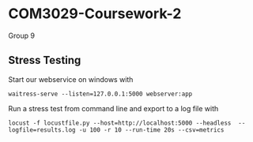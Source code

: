 # COM3029-Coursework-2
Group 9

## Stress Testing
Start our webservice on windows with 
```
waitress-serve --listen=127.0.0.1:5000 webserver:app
```

Run a stress test from command line and export to a log file with

```
locust -f locustfile.py --host=http://localhost:5000 --headless  --logfile=results.log -u 100 -r 10 --run-time 20s --csv=metrics
```